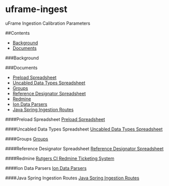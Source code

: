 # uframe-ingest
uFrame Ingestion Calibration Parameters

##Contents
+ [Background](#background)
+ [Documents](#documents)

###Background

###Documents
+ [Preload Spreadsheet](#preload-spreadsheet)
+ [Uncabled Data Types Spreadsheet](#uncabled-data-types-spreadsheet)
+ [Groups](#groups)
+ [Reference Designator Spreadsheet](#reference-designator-spreadsheet)
+ [Redmine](#redmine)
+ [Ion Data Parsers](#ion-data-parsers)
+ [Java Spring Ingestion Routes](#java-spring-ingestion-routes)

####Preload Spreadsheet
[Preload Spreadsheet](https://docs.google.com/spreadsheets/d/1jIiBKpVRBMU5Hb1DJqyR16XCkiX-CuTsn1Z1VnlRV4I/edit#gid=1005276987)

####Uncabled Data Types Spreadsheet
[Uncabled Data Types Spreadsheet]()

####Groups
[Groups]()

####Reference Designator Spreadsheet
[Reference Designator Spreadsheet]()

####Redmine
[Rutgers CI Redmine Ticketing System](https://uframe-cm.ooi.rutgers.edu)

####Ion Data Parsers
[Ion Data Parsers](https://github.com/ooici/ion-functions/tree/master/ion_functions/data)

####Java Spring Ingestion Routes
[Java Spring Ingestion Routes](https://github.com/oceanobservatories/dataset-spring/tree/master/res/spring)
